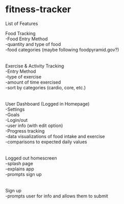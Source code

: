 # fitness-tracker

List of Features

Food Tracking<br>
  -Food Entry Method<br>
    -quantity and type of food<br>
    -food categories (maybe following foodpyramid.gov?)<br>
  <br><br>
 Exercise & Activity Tracking <br>
  -Entry Method<br>
    -type of exercise<br>
    -amount of time exercised<br>
    -sort by categories (cardio, core, etc.)<br>
    <br><br>
  User Dashboard (Logged in Homepage) <br>
    -Settings<br>
    -Goals<br>
    -Login/out<br>
    -user info (with edit option)<br>
    -Progress tracking <br>
    -data visualizations of food intake and exercise<br>
      -comparisons to expected daily values<br>
    <br><br>
  Logged out homescreen<br>
    -splash page<br>
    -explains app<br>
    -prompts sign up<br>
    <br><br>
  Sign up<br>
    -prompts user for info and allows them to submit
  
